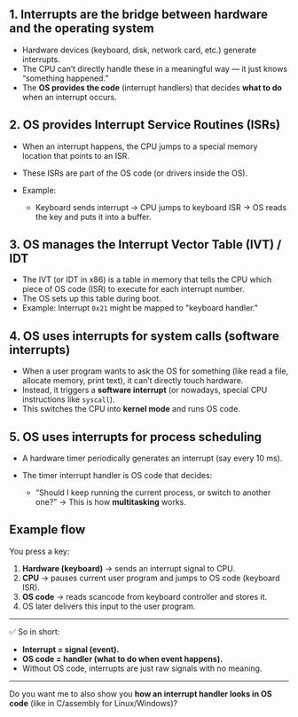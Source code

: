 
## 1. Interrupts are the bridge between **hardware** and the **operating system**

* Hardware devices (keyboard, disk, network card, etc.) generate interrupts.
* The CPU can’t directly handle these in a meaningful way — it just knows “something happened.”
* The **OS provides the code** (interrupt handlers) that decides **what to do** when an interrupt occurs.


##  2. OS provides **Interrupt Service Routines (ISRs)**

* When an interrupt happens, the CPU jumps to a special memory location that points to an ISR.
* These ISRs are part of the OS code (or drivers inside the OS).
* Example:

  * Keyboard sends interrupt → CPU jumps to keyboard ISR → OS reads the key and puts it into a buffer.

## 3. OS manages the **Interrupt Vector Table (IVT) / IDT**

* The IVT (or IDT in x86) is a table in memory that tells the CPU which piece of OS code (ISR) to execute for each interrupt number.
* The OS sets up this table during boot.
* Example: Interrupt `0x21` might be mapped to "keyboard handler."

##  4. OS uses interrupts for **system calls** (software interrupts)

* When a user program wants to ask the OS for something (like read a file, allocate memory, print text), it can’t directly touch hardware.
* Instead, it triggers a **software interrupt** (or nowadays, special CPU instructions like `syscall`).
* This switches the CPU into **kernel mode** and runs OS code.


##  5. OS uses interrupts for **process scheduling**

* A hardware timer periodically generates an interrupt (say every 10 ms).
* The timer interrupt handler is OS code that decides:

  * “Should I keep running the current process, or switch to another one?”
    → This is how **multitasking** works.

##  Example flow

You press a key:

1. **Hardware (keyboard)** → sends an interrupt signal to CPU.
2. **CPU** → pauses current user program and jumps to OS code (keyboard ISR).
3. **OS code** → reads scancode from keyboard controller and stores it.
4. OS later delivers this input to the user program.

---

✅ So in short:

* **Interrupt = signal (event).**
* **OS code = handler (what to do when event happens).**
* Without OS code, interrupts are just raw signals with no meaning.

---

Do you want me to also show you **how an interrupt handler looks in OS code** (like in C/assembly for Linux/Windows)?
